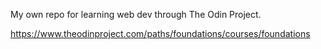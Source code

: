 My own repo for learning web dev through The Odin Project.

https://www.theodinproject.com/paths/foundations/courses/foundations
